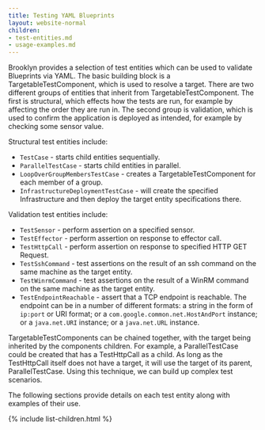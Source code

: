 ```yaml
---
title: Testing YAML Blueprints
layout: website-normal
children:
- test-entities.md
- usage-examples.md
---
```


Brooklyn provides a selection of test entities which can be used to validate Blueprints via YAML. The basic building block is a TargetableTestComponent, which is used to resolve a target. There are two different groups of entities that inherit from TargetableTestComponent. The first is structural, which effects how the tests are run, for example by affecting the order they are run in. The second group is validation, which is used to confirm the application is deployed as intended, for example by checking some sensor value.

Structural test entities include:

- `TestCase`  - starts child entities sequentially.
- `ParallelTestCase` - starts child entities in parallel.
- `LoopOverGroupMembersTestCase` - creates a TargetableTestComponent for each member of a group.
- `InfrastructureDeploymentTestCase` - will create the specified Infrastructure and then deploy the target entity specifications there.

Validation test entities include:

- `TestSensor` - perform assertion on a specified sensor.
- `TestEffector` - perform assertion on response to effector call.
- `TestHttpCall` - perform assertion on response to specified HTTP GET Request.
- `TestSshCommand` - test assertions on the result of an ssh command on the same machine as the target entity.
- `TestWinrmCommand` - test assertions on the result of a WinRM command on the same machine as the target entity.
- `TestEndpointReachable` - assert that a TCP endpoint is reachable. The endpoint can be in a 
  number of different formats: a string in the form of `ip:port` or URI format; or a 
  `com.google.common.net.HostAndPort` instance; or a `java.net.URI` instance; or a `java.net.URL` instance.

TargetableTestComponents can be chained together, with the target being inherited by the components children. For example, a ParallelTestCase could be created that has a TestHttpCall as a child. As long as the TestHttpCall itself does not have a target, it will use the target of its parent, ParallelTestCase. Using this technique, we can build up complex test scenarios.

The following sections provide details on each test entity along with examples of their use.

{% include list-children.html %}
